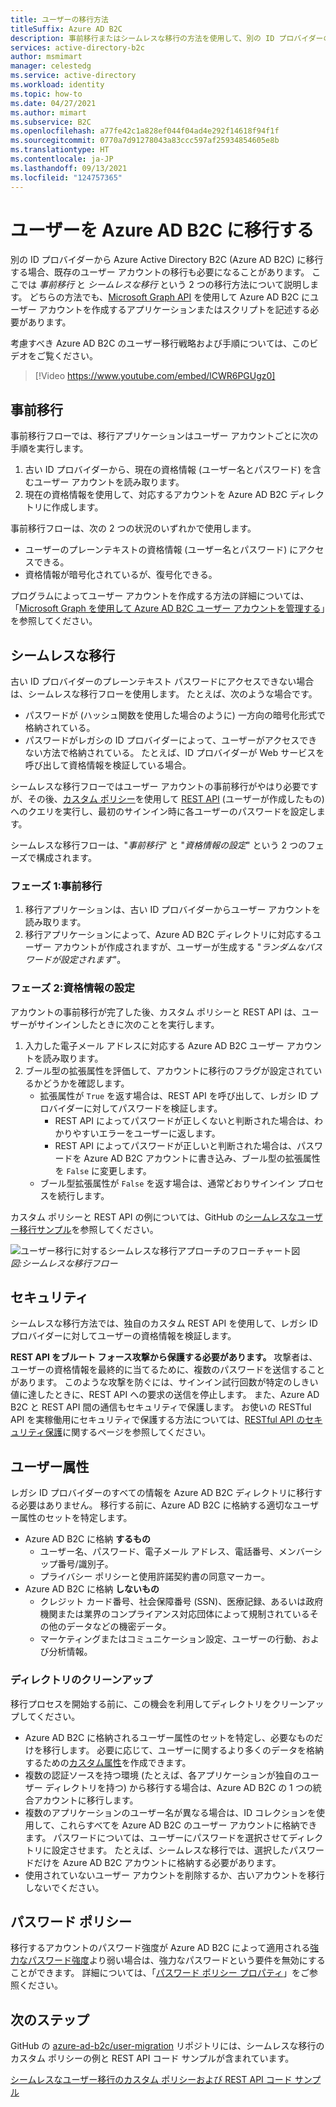 ```yaml
---
title: ユーザーの移行方法
titleSuffix: Azure AD B2C
description: 事前移行またはシームレスな移行の方法を使用して、別の ID プロバイダーのユーザー アカウントを Azure AD B2C に移行します。
services: active-directory-b2c
author: msmimart
manager: celestedg
ms.service: active-directory
ms.workload: identity
ms.topic: how-to
ms.date: 04/27/2021
ms.author: mimart
ms.subservice: B2C
ms.openlocfilehash: a77fe42c1a828ef044f04ad4e292f14618f94f1f
ms.sourcegitcommit: 0770a7d91278043a83ccc597af25934854605e8b
ms.translationtype: HT
ms.contentlocale: ja-JP
ms.lasthandoff: 09/13/2021
ms.locfileid: "124757365"
---
```

# <a name="migrate-users-to-azure-ad-b2c"></a>ユーザーを Azure AD B2C に移行する

別の ID プロバイダーから Azure Active Directory B2C (Azure AD B2C) に移行する場合、既存のユーザー アカウントの移行も必要になることがあります。 ここでは *事前移行* と *シームレスな移行* という 2 つの移行方法について説明します。 どちらの方法でも、[Microsoft Graph API](microsoft-graph-operations.md) を使用して Azure AD B2C にユーザー アカウントを作成するアプリケーションまたはスクリプトを記述する必要があります。

考慮すべき Azure AD B2C のユーザー移行戦略および手順については、このビデオをご覧ください。

>[!Video https://www.youtube.com/embed/lCWR6PGUgz0]

## <a name="pre-migration"></a>事前移行

事前移行フローでは、移行アプリケーションはユーザー アカウントごとに次の手順を実行します。

1. 古い ID プロバイダーから、現在の資格情報 (ユーザー名とパスワード) を含むユーザー アカウントを読み取ります。
1. 現在の資格情報を使用して、対応するアカウントを Azure AD B2C ディレクトリに作成します。

事前移行フローは、次の 2 つの状況のいずれかで使用します。

- ユーザーのプレーンテキストの資格情報 (ユーザー名とパスワード) にアクセスできる。
- 資格情報が暗号化されているが、復号化できる。

プログラムによってユーザー アカウントを作成する方法の詳細については、「[Microsoft Graph を使用して Azure AD B2C ユーザー アカウントを管理する](microsoft-graph-operations.md)」を参照してください。

## <a name="seamless-migration"></a>シームレスな移行

古い ID プロバイダーのプレーンテキスト パスワードにアクセスできない場合は、シームレスな移行フローを使用します。 たとえば、次のような場合です。

- パスワードが (ハッシュ関数を使用した場合のように) 一方向の暗号化形式で格納されている。
- パスワードがレガシの ID プロバイダーによって、ユーザーがアクセスできない方法で格納されている。 たとえば、ID プロバイダーが Web サービスを呼び出して資格情報を検証している場合。

シームレスな移行フローではユーザー アカウントの事前移行がやはり必要ですが、その後、[カスタム ポリシー](user-flow-overview.md)を使用して [REST API](api-connectors-overview.md) (ユーザーが作成したもの) へのクエリを実行し、最初のサインイン時に各ユーザーのパスワードを設定します。

シームレスな移行フローは、"*事前移行*" と "*資格情報の設定*" という 2 つのフェーズで構成されます。

### <a name="phase-1-pre-migration"></a>フェーズ 1:事前移行

1. 移行アプリケーションは、古い ID プロバイダーからユーザー アカウントを読み取ります。
1. 移行アプリケーションによって、Azure AD B2C ディレクトリに対応するユーザー アカウントが作成されますが、ユーザーが生成する "*ランダムなパスワードが設定されます*"。

### <a name="phase-2-set-credentials"></a>フェーズ 2:資格情報の設定

アカウントの事前移行が完了した後、カスタム ポリシーと REST API は、ユーザーがサインインしたときに次のことを実行します。

1. 入力した電子メール アドレスに対応する Azure AD B2C ユーザー アカウントを読み取ります。
1. ブール型の拡張属性を評価して、アカウントに移行のフラグが設定されているかどうかを確認します。
    - 拡張属性が `True` を返す場合は、REST API を呼び出して、レガシ ID プロバイダーに対してパスワードを検証します。
      - REST API によってパスワードが正しくないと判断された場合は、わかりやすいエラーをユーザーに返します。
      - REST API によってパスワードが正しいと判断された場合は、パスワードを Azure AD B2C アカウントに書き込み、ブール型の拡張属性を `False` に変更します。
    - ブール型拡張属性が `False` を返す場合は、通常どおりサインイン プロセスを続行します。

カスタム ポリシーと REST API の例については、GitHub の[シームレスなユーザー移行サンプル](https://aka.ms/b2c-account-seamless-migration)を参照してください。

![ユーザー移行に対するシームレスな移行アプローチのフローチャート図](./media/user-migration/diagram-01-seamless-migration.png)<br />*図:シームレスな移行フロー*

## <a name="security"></a>セキュリティ

シームレスな移行方法では、独自のカスタム REST API を使用して、レガシ ID プロバイダーに対してユーザーの資格情報を検証します。

**REST API をブルート フォース攻撃から保護する必要があります。** 攻撃者は、ユーザーの資格情報を最終的に当てるために、複数のパスワードを送信することがあります。 このような攻撃を防ぐには、サインイン試行回数が特定のしきい値に達したときに、REST API への要求の送信を停止します。 また、Azure AD B2C と REST API 間の通信もセキュリティで保護します。 お使いの RESTful API を実稼働用にセキュリティで保護する方法については、[RESTful API のセキュリティ保護](secure-rest-api.md)に関するページを参照してください。

## <a name="user-attributes"></a>ユーザー属性

レガシ ID プロバイダーのすべての情報を Azure AD B2C ディレクトリに移行する必要はありません。 移行する前に、Azure AD B2C に格納する適切なユーザー属性のセットを特定します。

- Azure AD B2C に格納 **するもの**
  - ユーザー名、パスワード、電子メール アドレス、電話番号、メンバーシップ番号/識別子。
  - プライバシー ポリシーと使用許諾契約書の同意マーカー。
- Azure AD B2C に格納 **しないもの**
  - クレジット カード番号、社会保障番号 (SSN)、医療記録、あるいは政府機関または業界のコンプライアンス対応団体によって規制されているその他のデータなどの機密データ。
  - マーケティングまたはコミュニケーション設定、ユーザーの行動、および分析情報。

### <a name="directory-clean-up"></a>ディレクトリのクリーンアップ

移行プロセスを開始する前に、この機会を利用してディレクトリをクリーンアップしてください。

- Azure AD B2C に格納されるユーザー属性のセットを特定し、必要なものだけを移行します。 必要に応じて、ユーザーに関するより多くのデータを格納するための[カスタム属性](user-flow-custom-attributes.md)を作成できます。
- 複数の認証ソースを持つ環境 (たとえば、各アプリケーションが独自のユーザー ディレクトリを持つ) から移行する場合は、Azure AD B2C の 1 つの統合アカウントに移行します。
- 複数のアプリケーションのユーザー名が異なる場合は、ID コレクションを使用して、これらすべてを Azure AD B2C のユーザー アカウントに格納できます。 パスワードについては、ユーザーにパスワードを選択させてディレクトリに設定させます。 たとえば、シームレスな移行では、選択したパスワードだけを Azure AD B2C アカウントに格納する必要があります。
- 使用されていないユーザー アカウントを削除するか、古いアカウントを移行しないでください。

## <a name="password-policy"></a>パスワード ポリシー

移行するアカウントのパスワード強度が Azure AD B2C によって適用される[強力なパスワード強度](../active-directory/authentication/concept-sspr-policy.md)より弱い場合は、強力なパスワードという要件を無効にすることができます。 詳細については、「[パスワード ポリシー プロパティ](user-profile-attributes.md#password-policy-attribute)」をご参照ください。

## <a name="next-steps"></a>次のステップ

GitHub の [azure-ad-b2c/user-migration](https://github.com/azure-ad-b2c/user-migration) リポジトリには、シームレスな移行のカスタム ポリシーの例と REST API コード サンプルが含まれています。

[シームレスなユーザー移行のカスタム ポリシーおよび REST API コード サンプル](https://aka.ms/b2c-account-seamless-migration)
